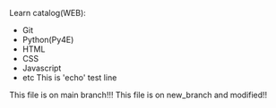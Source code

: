 Learn catalog(WEB):
- Git
- Python(Py4E)
- HTML
- CSS
- Javascript
- etc
This is 'echo' test line

This file is on main branch!!!
This file is on new_branch and modified!!
